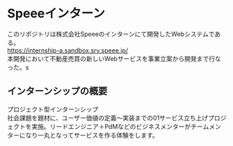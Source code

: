 # Speeeインターン
このリポジトリは株式会社Speeeのインターンにて開発したWebシステムである。<br>
https://internship-a.sandbox.srv.speee.jp/
<br>
本開発において不動産売買の新しいWebサービスを事業立案から開発まで行なった。s
<h2>インターンシップの概要</h2>
プロジェクト型インターンシップ<br>
社会課題を題材に、ユーザー価値の定義～実装までの01サービス立ち上げプロジェクトを実施。リードエンジニア＋PdMなどのビジネスメンターがチームメンターになり一丸となってサービスを作る体験をします。
